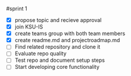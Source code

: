 #sprint 1
- [x] propose topic and recieve approval
- [x] join KSU-IS
- [x] create teams group with both team members
- [x] create readme.md and projectroadmap.md
- [ ] Find related repository and clone it
- [ ] Evaluate repo quality
- [ ] Test repo and document setup steps
- [ ] Start developing core functionality
